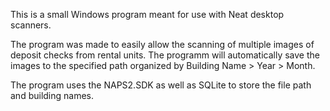 This is a small Windows program meant for use with Neat desktop scanners. 

The program was made to easily allow the scanning of multiple images of deposit checks from rental units. The programm will automatically save the images to the specified path organized by Building Name > Year > Month. 

The program uses the NAPS2.SDK as well as SQLite to store the file path and building names.
